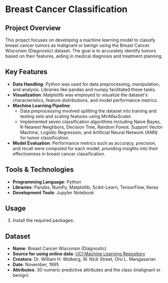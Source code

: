 # Breast Cancer Classification

## Project Overview
This project focuses on developing a machine learning model to classify breast cancer tumors as malignant or benign using the Breast Cancer Wisconsin (Diagnostic) dataset. The goal is to accurately identify tumors based on their features, aiding in medical diagnosis and treatment planning.

## Key Features
- **Data Handling**: Python was used for data preprocessing, manipulation, and analysis. Libraries like pandas and numpy facilitated these tasks.
- **Visualization**: Matplotlib was employed to visualize the dataset's characteristics, feature distributions, and model performance metrics.
- **Machine Learning Pipeline**:
  - Data preprocessing involved splitting the dataset into training and testing sets and scaling features using MinMaxScaler.
  - Implemented seven classification algorithms including Naive Bayes, K-Nearest Neighbors, Decision Tree, Random Forest, Support Vector Machine, Logistic Regression, and Artificial Neural Network (ANN) for tumor classification.
- **Model Evaluation**: Performance metrics such as accuracy, precision, and recall were computed for each model, providing insights into their effectiveness in breast cancer classification.

## Tools & Technologies
- **Programming Language**: Python
- **Libraries**: Pandas, NumPy, Matplotlib, Scikit-Learn, TensorFlow, Keras
- **Development Tools**: Jupyter Notebook

## Usage

3. Install the required packages:

## Dataset
- **Name**: Breast Cancer Wisconsin (Diagnostic)
- **Source for using online data**: [UCI Machine Learning Repository](https://archive.ics.uci.edu/dataset/17/breast+cancer+wisconsin+diagnostic)
- **Creators**: Dr. William H. Wolberg, W. Nick Street, Olvi L. Mangasarian
- **Date**: November, 1995
- **Attributes**: 30 numeric predictive attributes and the class (malignant or benign)



